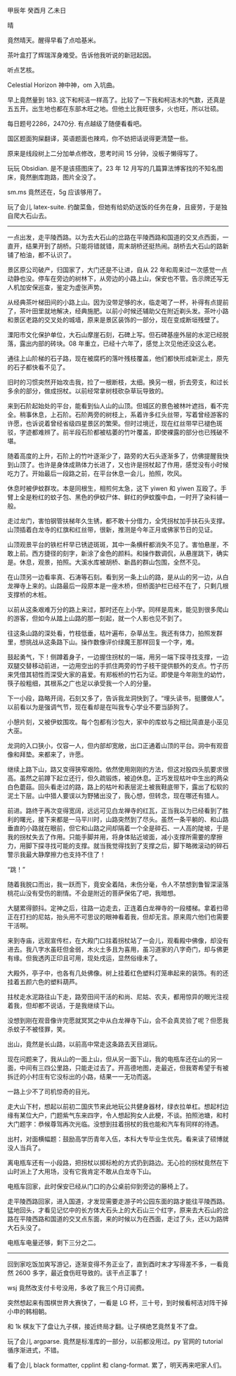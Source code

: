 甲辰年 癸酉月 乙未日

晴

竟然晴天。醒得早看了点哈基米。

茶叶盒打了辉瑞浑身难受。告诉他我听说的新冠起因。

听点艺核。

Celestial Horizon 神中神，om 入坑曲。

早上竟然量到 183. 这下和柯洁一样高了。比较了一下我和柯洁木的气数，还真是五五开。出生地也都在东部木旺之地。但他土比我旺很多，火也旺，所以壮硕。

每日题号2286，2470分. 有点越级了随便看看吧。

国区题面狗屎翻译，英语题面也辣鸡，你不妨把话说得更清楚一些。

原来是线段树上二分加单点修改，思考时间 15 分钟，没板子懒得写了。

玩玩 Obsidian. 是不是该搭图床了。23 年 12 月写的几篇算法博客找的不知名图床，竟然删库跑路，图片全没了。

sm.ms 竟然还在，5g 应该够用了。

玩了会儿 latex-suite. 约酸菜鱼，但她有给奶奶送饭的任务在身，且疲劳，于是独自爬大石山去。

---

一点出发，走平陵西路。以为去大石山的岔路在平陵西路和国道的交叉点西面，一直开，结果开到了胡桥。只能将错就错，周末胡桥还挺热闹。胡桥去大石山的路新铺了柏油，都不认识了。

景区原公司破产，归国家了，大门还是不让进，自从 22 年和周来过一次感觉一点动静也没。停车在旁边的树林下，从旁边的小路上山，保安也不管。告示牌还写无人机加安保巡查，鉴定为虚张声势。

从经典茶叶梯田间的小路上山。因为没带足够的水，临走喝了一杯，补得有点提前了，茶叶田里就地解决，经典施肥。以前小时候还辅助父在附近剃头发。茶叶小路和景区老路的交叉处的城墙，原来是景区装饰的一部分，现在变成断垣残壁了。

溧阳市文化保护单位，大石山摩崖石刻，石碑上写。但石碑基座外层的水泥已经脱落，露出内部的砖块。08 年重立，已经十六年了，感觉上次见他还没这么老。

通往上山阶梯的石子路，现在被腐朽的落叶残枝覆盖，他们都快形成新泥土，原先的石子都快看不见了。

旧时的习惯突然开始攻击我，捡了一根断枝，太细。换另一根，折去旁支，和过长多余的部分，做成拐杖。以前经常拿树枝砍杂草玩导致的。

来到石阶起始处的平台，能看到仙人山的山顶。但城区的景色被林叶遮挡，看不完全。稍事休息，上石阶。石阶两旁的树枝上，系着许多红头丝带，写着曾经游客的许愿，也诉说着曾经省级四星景区的繁荣。但时过境迁，现在红丝带早已褪色斑驳，字迹都难辨了。前半段石阶都被枯萎的竹叶覆盖，即使裸露的部分也已残破不堪。

随着高度的上升，石阶上的竹叶逐渐少了，路旁的大石头逐渐多了，仿佛提醒我快到山顶了。也许是身体成熟体力长进了，又也许是拐杖起了作用，感觉没有小时候吃力了。开始最后一段路之前，在平台休息一会儿，拍照，吹风。

休息时被伊蚊群攻。本是同根生，相煎何太急，这下 yiwen 和 yiwen 互殴了。手臂上全是粉红的蚊子包、黑色的伊蚊尸体、鲜红的伊蚊腹中血，一时开了染料铺一般。

走过龙门，害怕钢管扶梯年久生锈，都不敢十分借力，全凭拐杖加手扶石头支撑。山顶插着白龙寺的红旗和红丝带，很新，推测是今年正月或佛家节日的见证。

山顶观景平台的铁栏杆早已锈迹斑斑，其中一条横杆都消失不见了。害怕悬崖，不敢上前。西方捷径的刻字，新涂了金色的颜料。和操作数调侃，从悬崖跳下，确实是。休息，观景，拍照。大溪水库被胡桥、新昌的群山包围，全然不见。

在山顶另一边看率真、石涛等石刻。看到另一条上山的路，是从山的另一边，从白龙禅寺上来的。山路最后一段原本是一座木桥，但桥面护栏已经不在了，只剩几根支撑桥的木桩。

以前从这条艰难万分的路上来过，那时还在上小学。同样是周末，能见到很多爬山的游客，但如今从踏上山路的那一刻起，就一个人影也见不到了。

往这条山路的深处看，竹枝低垂，枯叶遍布，杂草丛生。我还有体力，拍照发群里，想挑战从这条路下山。操作数像评价绿魔王那样回复一个字，难。

鼓起勇气，下！侧蹲着身子，一边握住拐杖的一端，用另一端下探寻找支撑，一边双腿交替移动前进，一边用空出的手抓住两旁的竹子枝干提供额外的支点。竹子历来凭借其韧性而深受大家的喜爱。有郑板桥的竹石为证。即使是今年刚生的幼竹，筷子般粗细，其根系之广也足以承受我一个人的分量。

下一小段，路略开阔，石刻又多了，告诉我龙洞快到了。“埋头读书，挺腰做人”。以前看以为是强调气节，现在看却是在叫我专心学业不要当舔狗了。

小憩片刻，又被伊蚊围攻。每个包都有沙包大，家中的库蚊与之相比简直是小巫见大巫。

龙洞的入口狭小，仅容一人，但内部却宽敞，出口正通着山顶的平台。洞中有观音像和拜垫。来都来了，许愿。

继续上路下山，路又变得狭窄艰险。依然使用刚刚的方法，但这对股四头肌要求很高。虽然之前蹲下起立还行，但久疏锻炼，被迫休息。正巧发现枯叶中生出的两朵白色蘑菇。回头看走过的路，路上的枯叶和表层泥土被我鞋底带下，露出了松软的泥土下层。山中猎人要误以为野猪出没了，我心想，但转念，现在哪还有猎人。

前进。路终于再次变得宽阔，远远可见白龙禅寺的红瓦，正当我以为已经看到了胜利的曙光，接下来都是一马平川时，山路突然到了尽头。虽然一条平躺的、和山路垂直的小路就在眼前，但它和山路之间却隔着一个全是碎石、一人高的陡坡，于是我的拐杖失去了作用。只能手脚并用，将身体贴近坡面，减小支撑所需要的摩擦力，用脚下探寻找可能的支撑。就当我觉得找到了支撑之后，脚下略微滚动的碎石警示我最大静摩擦力也支持不住了！

“跳！”

随着我脱口而出，我一跃而下，竟安全着陆，未伤分毫，令人不禁想到鲁智深滚落桃花山没有受伤的剧情。不会是附近的菩萨保佑了吧，我暗想。

大腿累得颤抖。定神之后，往路一边走去，正连着白龙禅寺的一段楼梯。拿着扫帚正在打扫的尼姑，抬头用不可思议的眼神看着我，但却无言。原来周六他们也需要干活啊。

来到寺庙，远观宣传栏，在大殿门口拄着拐杖站了一会儿，观看殿中佛像，却没有进去。我八字水虽旺但金弱，木火土多且为喜用，虽习道家的八字奇门，却与佛更有缘。但我透丙正印且可用，现处戌运，显然俗缘未了。

大殿外，亭子中，也各有几处佛像。树上挂着红色塑料灯笼串起来的装饰。有的还挂着五颜六色的塑料葫芦。

拄杖走水泥路往山下走，路旁田间干活的和尚、尼姑、农夫，都用惊异的眼光注视着我，但却都不说话，于是我继续下山。

没想到刚在观音像许完愿就冥冥之中从白龙禅寺下山，会不会真灵验了呢？但愿我杀蚊子不被怪罪，笑。

出山，竟然是长山路，以前高中常走这条路去天目湖玩。

现在问题来了，我从山的一面上山，但从另一面下山，我的电瓶车还在山的另一面，中间有三四公里路，只能走过去了。开高德地图，走最近，但我寄希望于有被拆迁的小村庄有它没标出的小路，结果一一无功而返。

一路上少不了司机惊奇的目光。

走大山下村，想起以前初二国庆节来此地玩公共健身器材，绿衣拉单杠。想起村边缘有某位大户，门题紫气东来四字，令人想起狗女人此梗，不谈。拍照池塘，和村大门题字：恭候尊驾再次光临。没想到拄着拐杖的我也能和汽车有同样的待遇。

出村，对面横幅题：鼓励高学历青年入伍，本科大专毕业生优先。看来读了硕博就没人当兵了。

离电瓶车还有一小段路，把拐杖以掷标枪的方式扔到路边。无心捡的拐杖竟然在下山时派上了大用场，没有它我肯定不敢从白龙寺下山。

电瓶车回家，此时保安已经从门口的办公桌前仰到旁边的藤椅上了。

走平陵西路回家，进入国道，才发现需要走游子吟公园东面的路才能往平陵西路。猛地回头，才看见记忆中的长方体大石头上的大石山三个红字，原来去大石山的岔路在平陵西路和国道的交叉点东面，来的时候以为在西面，走过了头，还以为路牌大石头没了。

电瓶车电量还够，剩下三分之二。

---

回到家吃饭加爽写游记，逐渐变得不务正业了，直到酉时末才写得差不多，一看竟然 2600 多字，最近食伤旺导致的。该干点正事了！

wsj 竟然改支付卡号没用，多收了我三个月订阅费。

突然想起来有围棋世界大赛快了，一看是 LG 杯，三十号，到时候看柯洁对阵干掉小申的韩相朝。

和 1k 棋友下了盘让九子棋，接近终局才翻。让子棋绝艺竟然复不了盘。

玩了会儿 argparse. 竟然是标准库的一部分，以前都没用过。py 官网的 tutorial 循序渐进式，不错。

看了会儿 black formatter, cpplint 和 clang-format. 累了，明天再来吧家人们。